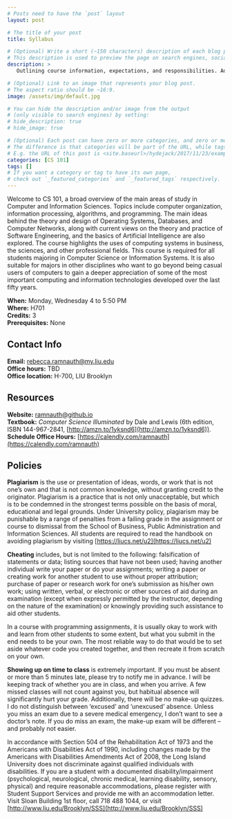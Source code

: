 ```yaml
---
# Posts need to have the `post` layout
layout: post

# The title of your post
title: Syllabus

# (Optional) Write a short (~150 characters) description of each blog post.
# This description is used to preview the page on search engines, social media, etc.
description: >
   Outlining course information, expectations, and responsibilities. Adapted from CS 101 Fall 2017 - League.

# (Optional) Link to an image that represents your blog post.
# The aspect ratio should be ~16:9.
image: /assets/img/default.jpg

# You can hide the description and/or image from the output
# (only visible to search engines) by setting:
# hide_description: true
# hide_image: true

# (Optional) Each post can have zero or more categories, and zero or more tags.
# The difference is that categories will be part of the URL, while tags will not.
# E.g. the URL of this post is <site.baseurl>/hydejack/2017/11/23/example-content/
categories: [CS 101]
tags: []
# If you want a category or tag to have its own page,
# check out `_featured_categories` and `_featured_tags` respectively.
---
```

Welcome to CS 101, a broad overview of the main areas of study in Computer and Information Sciences. 
Topics include computer organization, information processing, algorithms, and programming. 
The main ideas behind the theory and design of Operating Systems, Databases, and Computer Networks, 
along with current views on the theory and practice of Software Engineering, and the basics of Artificial 
Intelligence are also explored. The course highlights the uses of computing systems in business, the sciences, 
and other professional fields. This course is required for all students majoring in Computer Science or 
Information Systems. It is also suitable for majors in other disciplines who want to go beyond being casual 
users of computers to gain a deeper appreciation of some of the most important computing and information 
technologies developed over the last fifty years.

**When:** Monday, Wednesday 4 to 5:50 PM <br>
**Where:** H701 <br>
**Credits:** 3 <br>
**Prerequisites:** None

## Contact Info
**Email:** rebecca.ramnauth@my.liu.edu <br>
**Office hours:** TBD <br>
**Office location:** H-700, LIU Brooklyn

## Resources
**Website:** ramnauth@github.io <br>
**Textbook:** *Computer Science Illuminated* by Dale and Lewis (6th edition, ISBN 144-967-2841, [http://amzn.to/1yksnd6](http://amzn.to/1yksnd6)). <br>
**Schedule Office Hours:** [https://calendly.com/ramnauth](https://calendly.com/ramnauth)

## Policies

**Plagiarism** is the use or presentation of ideas, words, or work that is not one’s own and that is not common knowledge, without granting credit to the originator. Plagiarism is a practice that is not only unacceptable, but which is to be condemned in the strongest terms possible on the basis of moral, educational and legal grounds. Under University policy, plagiarism may be punishable by a range of penalties from a failing grade in the assignment or course to dismissal from the School of Business, Public Administration and Information Sciences. All students are required to read the handbook on avoiding plagiarism by visiting [https://liucs.net/u2](https://liucs.net/u2)

**Cheating** includes, but is not limited to the following: falsification of statements or data; listing sources that have not been used; having another individual write your paper or do your assignments; writing a paper or creating work for another student to use without proper attribution; purchase of paper or research work for one’s submission as his/her own work; using written, verbal, or electronic or other sources of aid during an examination (except when expressly permitted by the instructor, depending on the nature of the examination) or knowingly providing such assistance to aid other students.

In a course with programming assignments, it is usually okay to work with and learn from other students to some extent, but what you submit in the end needs to be your own. The most reliable way to do that would be to set aside whatever code you created together, and then recreate it from scratch on your own.

**Showing up on time to class** is extremely important. If you must be absent or more than 5 minutes late, please try to notify me in advance. I will be keeping track of whether you are in class, and when you arrive. A few missed classes will not count against you, but habitual absence will significantly hurt your grade. Additionally, there will be no make-up quizzes. I do not distinguish between ‘excused’ and ‘unexcused’ absence. Unless you miss an exam due to a severe medical emergency, I don’t want to see a doctor’s note. If you do miss an exam, the make-up exam will be different – and probably not easier.

In accordance with Section 504 of the Rehabilitation Act of 1973 and the Americans with Disabilities Act of 1990, including changes made by the Americans with Disabilities Amendments Act of 2008, the Long Island University does not discriminate against qualified individuals with disabilities. If you are a student with a documented disability/impairment (psychological, neurological, chronic medical, learning disability, sensory, physical) and require reasonable accommodations, please register with Student Support Services and provide me with an accommodation letter. Visit Sloan Building 1st floor, call 718 488 1044, or visit [http://www.liu.edu/Brooklyn/SSS](http://www.liu.edu/Brooklyn/SSS)

